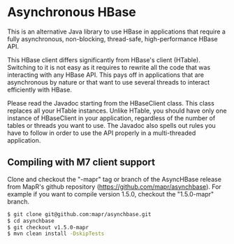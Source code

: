 Asynchronous HBase
==================
This is an alternative Java library to use HBase in applications that require
a fully asynchronous, non-blocking, thread-safe, high-performance HBase API.

This HBase client differs significantly from HBase's client (HTable).
Switching to it is not easy as it requires to rewrite all the code that was
interacting with any HBase API.  This pays off in applications that are
asynchronous by nature or that want to use several threads to interact
efficiently with HBase.

Please read the Javadoc starting from the HBaseClient class.  This class
replaces all your HTable instances.  Unlike HTable, you should have only
one instance of HBaseClient in your application, regardless of the number
of tables or threads you want to use.  The Javadoc also spells out rules
you have to follow in order to use the API properly in a multi-threaded
application.

Compiling with M7 client support
--------------------------------
Clone and checkout the "<asynchbase>-mapr" tag or branch of the AsyncHBase
release from MapR's github repository (https://github.com/mapr/asynchbase).
For example if you want to compile version 1.5.0, checkout the "1.5.0-mapr"
branch.

```bash
$ git clone git@github.com:mapr/asynchbase.git
$ cd asynchbase
$ git checkout v1.5.0-mapr
$ mvn clean install -DskipTests
```
